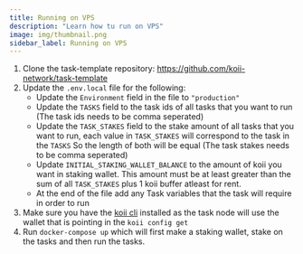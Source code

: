 ```yaml
---
title: Running on VPS
description: "Learn how tu run on VPS"
image: img/thumbnail.png
sidebar_label: Running on VPS
---
```


1. Clone the task-template repository: https://github.com/koii-network/task-template
2. Update the `.env.local` file for the following:
   - Update the `Environment` field in the file to `"production"`
   - Update the `TASKS` field to the task ids of all tasks that you want to run (The task ids needs to be comma seperated)
   - Update the `TASK_STAKES` field to the stake amount of all tasks that you want to run, each value in `TASK_STAKES` will correspond to the task in the `TASKS` So the length of both will be equal (The task stakes needs to be comma seperated)
   - Update `INITIAL_STAKING_WALLET_BALANCE` to the amount of koii you want in staking wallet. This amount must be at least greater than the sum of all `TASK_STAKES` plus 1 koii buffer atleast for rent.
   - At the end of the file add any Task variables that the task will require in order to run
3. Make sure you have the [koii cli](https://docs.koii.network/develop/command-line-tool/koii-cli/install-cli) installed as the task node will use the wallet that is pointing in the `koii config get`
4. Run `docker-compose up`  which will first make a staking wallet, stake on the tasks and then run the tasks.